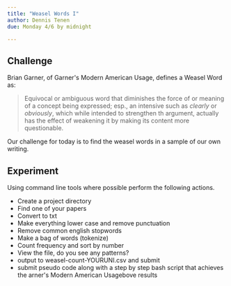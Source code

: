 ```yaml
---
title: "Weasel Words I"
author: Dennis Tenen
due: Monday 4/6 by midnight

---
```


## Challenge

Brian Garner, of Garner's Modern American Usage, defines a Weasel Word as:

> Equivocal or ambiguous word that diminishes the force of or meaning of a
concept being expressed; esp., an intensive such as *clearly* or *obviously*,
which while intended to strengthen th argument, actually has the effect of
weakening it by making its content more questionable.

Our challenge for today is to find the weasel words in a sample of our own
writing.

## Experiment

Using command line tools where possible perform the following actions.

- Create a project directory
- Find one of your papers
- Convert to txt
- Make everything lower case and remove punctuation
- Remove common english stopwords
- Make a bag of words (tokenize)
- Count frequency and sort by number
- View the file, do you see any patterns?
- output to weasel-count-YOURUNI.csv and submit
- submit pseudo code along with a step by step bash script that achieves the
arner's Modern American Usagebove results

